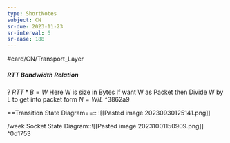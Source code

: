 ```yaml
---
type: ShortNotes
subject: CN
sr-due: 2023-11-23
sr-interval: 6
sr-ease: 188
---
```


#card/CN/Transport_Layer 


##### RTT Bandwidth Relation
?
$RTT* B = W$
Here W is size in Bytes
If want W as Packet then Divide W by L to get into packet form $N=W/L$
^3862a9 <!--SR:!2023-12-24,12,266-->


==Transition State Diagram==:: ![[Pasted image 20230930125141.png]] <!--SR:!2024-02-29,76,270-->


/week Socket State Diagram::![[Pasted image 20231001150909.png]] ^0d1753 <!--SR:!2023-11-12,6,250-->
